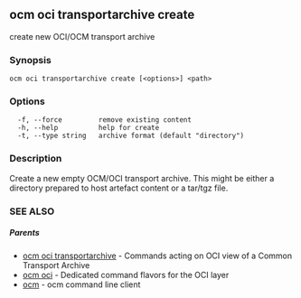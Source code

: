 ## ocm oci transportarchive create

create new OCI/OCM transport  archive

### Synopsis

```
ocm oci transportarchive create [<options>] <path>
```

### Options

```
  -f, --force         remove existing content
  -h, --help          help for create
  -t, --type string   archive format (default "directory")
```

### Description


Create a new empty OCM/OCI transport archive. This might be either a directory prepared
to host artefact content or a tar/tgz file.


### SEE ALSO

##### Parents

* [ocm oci transportarchive](ocm_oci_transportarchive.md)	 - Commands acting on OCI view of a Common Transport Archive
* [ocm oci](ocm_oci.md)	 - Dedicated command flavors for the OCI layer
* [ocm](ocm.md)	 - ocm command line client

